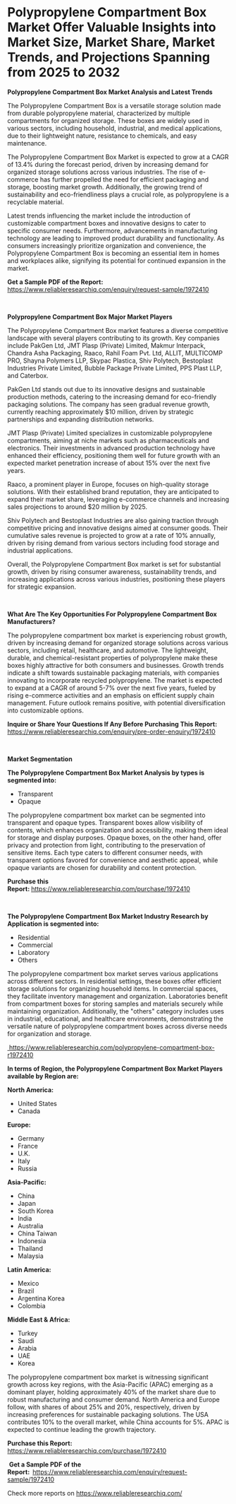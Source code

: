 <p><h1>Polypropylene Compartment Box Market Offer Valuable Insights into Market Size, Market Share, Market Trends, and Projections Spanning from 2025 to 2032</h1></p><p><strong>Polypropylene Compartment Box Market Analysis and Latest Trends</strong></p>
<p><p>The Polypropylene Compartment Box is a versatile storage solution made from durable polypropylene material, characterized by multiple compartments for organized storage. These boxes are widely used in various sectors, including household, industrial, and medical applications, due to their lightweight nature, resistance to chemicals, and easy maintenance.</p><p>The Polypropylene Compartment Box Market is expected to grow at a CAGR of 13.4% during the forecast period, driven by increasing demand for organized storage solutions across various industries. The rise of e-commerce has further propelled the need for efficient packaging and storage, boosting market growth. Additionally, the growing trend of sustainability and eco-friendliness plays a crucial role, as polypropylene is a recyclable material.</p><p>Latest trends influencing the market include the introduction of customizable compartment boxes and innovative designs to cater to specific consumer needs. Furthermore, advancements in manufacturing technology are leading to improved product durability and functionality. As consumers increasingly prioritize organization and convenience, the Polypropylene Compartment Box is becoming an essential item in homes and workplaces alike, signifying its potential for continued expansion in the market.</p></p>
<p><strong>Get a Sample PDF of the Report:&nbsp;</strong> <a href="https://www.reliableresearchiq.com/enquiry/request-sample/1972410?utm_campaign=2739&utm_medium=2&utm_source=Github&utm_content=ia&utm_term=06042025&utm_id=polypropylene-compartment-box">https://www.reliableresearchiq.com/enquiry/request-sample/1972410</a></p>
<p>&nbsp;</p>
<p><strong>Polypropylene Compartment Box Major Market Players</strong></p>
<p><p>The Polypropylene Compartment Box market features a diverse competitive landscape with several players contributing to its growth. Key companies include PakGen Ltd, JMT Plasp (Private) Limited, Makmur Interpack, Chandra Asha Packaging, Raaco, Rahil Foam Pvt. Ltd, ALLIT, MULTICOMP PRO, Shayna Polymers LLP, Skypac Plastica, Shiv Polytech, Bestoplast Industries Private Limited, Bubble Package Private Limited, PPS Plast LLP, and Caterbox.</p><p>PakGen Ltd stands out due to its innovative designs and sustainable production methods, catering to the increasing demand for eco-friendly packaging solutions. The company has seen gradual revenue growth, currently reaching approximately $10 million, driven by strategic partnerships and expanding distribution networks.</p><p>JMT Plasp (Private) Limited specializes in customizable polypropylene compartments, aiming at niche markets such as pharmaceuticals and electronics. Their investments in advanced production technology have enhanced their efficiency, positioning them well for future growth with an expected market penetration increase of about 15% over the next five years.</p><p>Raaco, a prominent player in Europe, focuses on high-quality storage solutions. With their established brand reputation, they are anticipated to expand their market share, leveraging e-commerce channels and increasing sales projections to around $20 million by 2025.</p><p>Shiv Polytech and Bestoplast Industries are also gaining traction through competitive pricing and innovative designs aimed at consumer goods. Their cumulative sales revenue is projected to grow at a rate of 10% annually, driven by rising demand from various sectors including food storage and industrial applications.</p><p>Overall, the Polypropylene Compartment Box market is set for substantial growth, driven by rising consumer awareness, sustainability trends, and increasing applications across various industries, positioning these players for strategic expansion.</p></p>
<p>&nbsp;</p>
<p><strong>What Are The Key Opportunities For Polypropylene Compartment Box Manufacturers?</strong></p>
<p><p>The polypropylene compartment box market is experiencing robust growth, driven by increasing demand for organized storage solutions across various sectors, including retail, healthcare, and automotive. The lightweight, durable, and chemical-resistant properties of polypropylene make these boxes highly attractive for both consumers and businesses. Growth trends indicate a shift towards sustainable packaging materials, with companies innovating to incorporate recycled polypropylene. The market is expected to expand at a CAGR of around 5-7% over the next five years, fueled by rising e-commerce activities and an emphasis on efficient supply chain management. Future outlook remains positive, with potential diversification into customizable options.</p></p>
<p><strong>Inquire or Share Your Questions If Any Before Purchasing This Report:</strong> <a href="https://www.reliableresearchiq.com/enquiry/pre-order-enquiry/1972410?utm_campaign=2739&utm_medium=2&utm_source=Github&utm_content=ia&utm_term=06042025&utm_id=polypropylene-compartment-box">https://www.reliableresearchiq.com/enquiry/pre-order-enquiry/1972410</a></p>
<p>&nbsp;</p>
<p><strong>Market Segmentation</strong></p>
<p><strong>The Polypropylene Compartment Box Market Analysis by types is segmented into:</strong></p>
<p><ul><li>Transparent</li><li>Opaque</li></ul></p>
<p><p>The polypropylene compartment box market can be segmented into transparent and opaque types. Transparent boxes allow visibility of contents, which enhances organization and accessibility, making them ideal for storage and display purposes. Opaque boxes, on the other hand, offer privacy and protection from light, contributing to the preservation of sensitive items. Each type caters to different consumer needs, with transparent options favored for convenience and aesthetic appeal, while opaque variants are chosen for durability and content protection.</p></p>
<p><strong>Purchase this Report:&nbsp;</strong><a href="https://www.reliableresearchiq.com/purchase/1972410?utm_campaign=2739&utm_medium=2&utm_source=Github&utm_content=ia&utm_term=06042025&utm_id=polypropylene-compartment-box">https://www.reliableresearchiq.com/purchase/1972410</a></p>
<p>&nbsp;</p>
<p><strong>The Polypropylene Compartment Box Market Industry Research by Application is segmented into:</strong></p>
<p><ul><li>Residential</li><li>Commercial</li><li>Laboratory</li><li>Others</li></ul></p>
<p><p>The polypropylene compartment box market serves various applications across different sectors. In residential settings, these boxes offer efficient storage solutions for organizing household items. In commercial spaces, they facilitate inventory management and organization. Laboratories benefit from compartment boxes for storing samples and materials securely while maintaining organization. Additionally, the "others" category includes uses in industrial, educational, and healthcare environments, demonstrating the versatile nature of polypropylene compartment boxes across diverse needs for organization and storage.</p></p>
<p><a href="https://www.reliableresearchiq.com/polypropylene-compartment-box-r1972410?utm_campaign=2739&utm_medium=2&utm_source=Github&utm_content=ia&utm_term=06042025&utm_id=polypropylene-compartment-box">&nbsp;https://www.reliableresearchiq.com/polypropylene-compartment-box-r1972410</a></p>
<p><strong>In terms of Region, the Polypropylene Compartment Box Market Players available by Region are:</strong></p>
<p>
    <p> <strong> North America: </strong>
        <ul>
            <li>United States</li>
            <li>Canada</li>
        </ul>
        </p> 
    <p> <strong> Europe: </strong>
        <ul>
            <li>Germany</li>
            <li>France</li>
            <li>U.K.</li>
            <li>Italy</li>
            <li>Russia</li>
        </ul>
        </p> 
    <p> <strong> Asia-Pacific: </strong>
        <ul>
            <li>China</li>
            <li>Japan</li>
            <li>South Korea</li>
            <li>India</li>
            <li>Australia</li>
            <li>China Taiwan</li>
            <li>Indonesia</li>
            <li>Thailand</li>
            <li>Malaysia</li>
        </ul>
        </p> 
    <p> <strong> Latin America: </strong>
        <ul>
            <li>Mexico</li>
            <li>Brazil</li>
            <li>Argentina Korea</li>
            <li>Colombia</li>
        </ul>
        </p> 
    <p> <strong> Middle East & Africa: </strong>
        <ul>
            <li>Turkey</li>
            <li>Saudi</li>
            <li>Arabia</li>
            <li>UAE</li>
            <li>Korea</li>
        </ul>
    </p>
    </p>
<p><p>The polypropylene compartment box market is witnessing significant growth across key regions, with the Asia-Pacific (APAC) emerging as a dominant player, holding approximately 40% of the market share due to robust manufacturing and consumer demand. North America and Europe follow, with shares of about 25% and 20%, respectively, driven by increasing preferences for sustainable packaging solutions. The USA contributes 10% to the overall market, while China accounts for 5%. APAC is expected to continue leading the growth trajectory.</p></p>
<p><strong>Purchase this Report: </strong><a href="https://www.reliableresearchiq.com/purchase/1972410?utm_campaign=2739&utm_medium=2&utm_source=Github&utm_content=ia&utm_term=06042025&utm_id=polypropylene-compartment-box">https://www.reliableresearchiq.com/purchase/1972410</a></p>
<p>&nbsp;<strong>Get a Sample PDF of the Report:&nbsp;&nbsp;</strong><a href="https://www.reliableresearchiq.com/enquiry/request-sample/1972410?utm_campaign=2739&utm_medium=2&utm_source=Github&utm_content=ia&utm_term=06042025&utm_id=polypropylene-compartment-box">https://www.reliableresearchiq.com/enquiry/request-sample/1972410</a></p>
<p><strong></strong></p>
<p>Check more reports on <a href="https://www.reliableresearchiq.com/?utm_campaign=2739&utm_medium=2&utm_source=Github&utm_content=ia&utm_term=06042025&utm_id=polypropylene-compartment-box">https://www.reliableresearchiq.com/</a></p>